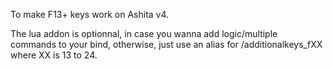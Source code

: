 To make F13+ keys work on Ashita v4.

The lua addon is optionnal, in case you wanna add logic/multiple commands to your bind, otherwise, just use an alias for /additionalkeys_fXX where XX is 13 to 24.

